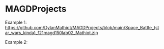 # MAGDProjects

Example 1: https://github.com/DylanMathiot/MAGDProjects/blob/main/Space_Battle_(star_wars_kinda)_f21magd150lab02_Mathiot.zip

Example 2: 

